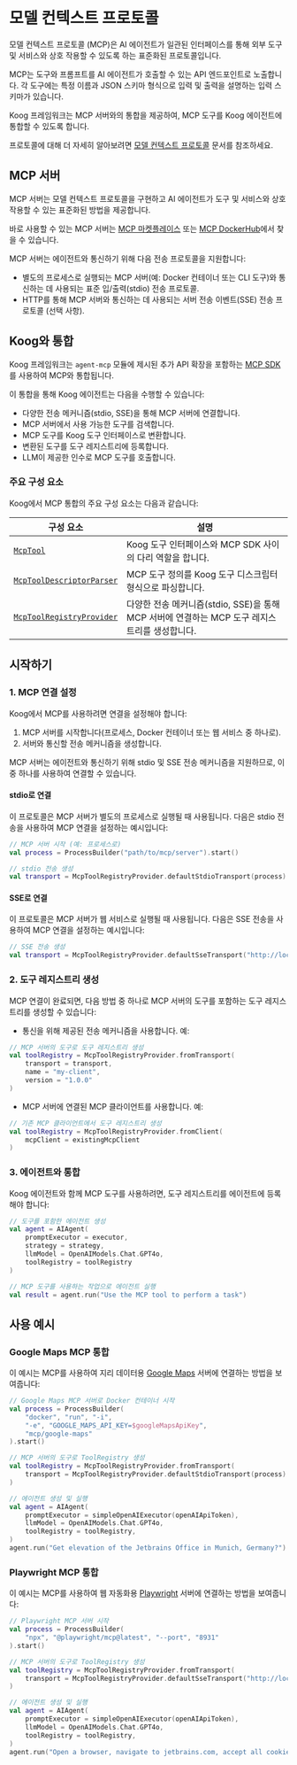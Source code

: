 # 모델 컨텍스트 프로토콜

모델 컨텍스트 프로토콜 (MCP)은 AI 에이전트가 일관된 인터페이스를 통해 외부 도구 및 서비스와 상호 작용할 수 있도록 하는 표준화된 프로토콜입니다.

MCP는 도구와 프롬프트를 AI 에이전트가 호출할 수 있는 API 엔드포인트로 노출합니다. 각 도구에는 특정 이름과 JSON 스키마 형식으로 입력 및 출력을 설명하는 입력 스키마가 있습니다.

Koog 프레임워크는 MCP 서버와의 통합을 제공하여, MCP 도구를 Koog 에이전트에 통합할 수 있도록 합니다.

프로토콜에 대해 더 자세히 알아보려면 [모델 컨텍스트 프로토콜](https://modelcontextprotocol.io) 문서를 참조하세요.

## MCP 서버

MCP 서버는 모델 컨텍스트 프로토콜을 구현하고 AI 에이전트가 도구 및 서비스와 상호 작용할 수 있는 표준화된 방법을 제공합니다.

바로 사용할 수 있는 MCP 서버는 [MCP 마켓플레이스](https://mcp.so/) 또는 [MCP DockerHub](https://hub.docker.com/u/mcp)에서 찾을 수 있습니다.

MCP 서버는 에이전트와 통신하기 위해 다음 전송 프로토콜을 지원합니다:

*   별도의 프로세스로 실행되는 MCP 서버(예: Docker 컨테이너 또는 CLI 도구)와 통신하는 데 사용되는 표준 입/출력(stdio) 전송 프로토콜.
*   HTTP를 통해 MCP 서버와 통신하는 데 사용되는 서버 전송 이벤트(SSE) 전송 프로토콜 (선택 사항).

## Koog와 통합

Koog 프레임워크는 `agent-mcp` 모듈에 제시된 추가 API 확장을 포함하는 [MCP SDK](https://github.com/modelcontextprotocol/kotlin-sdk)를 사용하여 MCP와 통합됩니다.

이 통합을 통해 Koog 에이전트는 다음을 수행할 수 있습니다:

*   다양한 전송 메커니즘(stdio, SSE)을 통해 MCP 서버에 연결합니다.
*   MCP 서버에서 사용 가능한 도구를 검색합니다.
*   MCP 도구를 Koog 도구 인터페이스로 변환합니다.
*   변환된 도구를 도구 레지스트리에 등록합니다.
*   LLM이 제공한 인수로 MCP 도구를 호출합니다.

### 주요 구성 요소

Koog에서 MCP 통합의 주요 구성 요소는 다음과 같습니다:

| 구성 요소                                                                                                                                                           | 설명                                                                                                |
|---------------------------------------------------------------------------------------------------------------------------------------------------------------------|------------------------------------------------------------------------------------------------------------|
| [`McpTool`](https://api.koog.ai/agents/agents-mcp/ai.koog.agents.mcp/-mcp-tool/index.html)                                                                          | Koog 도구 인터페이스와 MCP SDK 사이의 다리 역할을 합니다.                  |
| [`McpToolDescriptorParser`](https://api.koog.ai/agents/agents-mcp/ai.koog.agents.mcp/-mcp-tool-descriptor-parser/index.html)                                        | MCP 도구 정의를 Koog 도구 디스크립터 형식으로 파싱합니다.                                          |
| [`McpToolRegistryProvider`](https://api.koog.ai/agents/agents-mcp/ai.koog.agents.mcp/-mcp-tool-registry-provider/index.html?query=object%20McpToolRegistryProvider) | 다양한 전송 메커니즘(stdio, SSE)을 통해 MCP 서버에 연결하는 MCP 도구 레지스트리를 생성합니다. |

## 시작하기

### 1. MCP 연결 설정

Koog에서 MCP를 사용하려면 연결을 설정해야 합니다:

1.  MCP 서버를 시작합니다(프로세스, Docker 컨테이너 또는 웹 서비스 중 하나로).
2.  서버와 통신할 전송 메커니즘을 생성합니다.

MCP 서버는 에이전트와 통신하기 위해 stdio 및 SSE 전송 메커니즘을 지원하므로, 이 중 하나를 사용하여 연결할 수 있습니다.

#### stdio로 연결

이 프로토콜은 MCP 서버가 별도의 프로세스로 실행될 때 사용됩니다. 다음은 stdio 전송을 사용하여 MCP 연결을 설정하는 예시입니다:

<!--- INCLUDE
import ai.koog.agents.mcp.McpToolRegistryProvider
import ai.koog.agents.mcp.defaultStdioTransport
-->
```kotlin
// MCP 서버 시작 (예: 프로세스로)
val process = ProcessBuilder("path/to/mcp/server").start()

// stdio 전송 생성 
val transport = McpToolRegistryProvider.defaultStdioTransport(process)
```
<!--- KNIT example-model-context-protocol-01.kt -->

#### SSE로 연결

이 프로토콜은 MCP 서버가 웹 서비스로 실행될 때 사용됩니다. 다음은 SSE 전송을 사용하여 MCP 연결을 설정하는 예시입니다:

<!--- INCLUDE
import ai.koog.agents.mcp.McpToolRegistryProvider
-->
```kotlin
// SSE 전송 생성
val transport = McpToolRegistryProvider.defaultSseTransport("http://localhost:8931")
```
<!--- KNIT example-model-context-protocol-02.kt -->

### 2. 도구 레지스트리 생성

MCP 연결이 완료되면, 다음 방법 중 하나로 MCP 서버의 도구를 포함하는 도구 레지스트리를 생성할 수 있습니다:

*   통신을 위해 제공된 전송 메커니즘을 사용합니다. 예:

<!--- INCLUDE
import ai.koog.agents.example.exampleModelContextProtocol01.transport
import ai.koog.agents.mcp.McpToolRegistryProvider
import kotlinx.coroutines.runBlocking

fun main() {
    runBlocking {
-->
<!--- SUFFIX
    }
}
-->
```kotlin
// MCP 서버의 도구로 도구 레지스트리 생성
val toolRegistry = McpToolRegistryProvider.fromTransport(
    transport = transport,
    name = "my-client",
    version = "1.0.0"
)
```
<!--- KNIT example-model-context-protocol-03.kt -->

*   MCP 서버에 연결된 MCP 클라이언트를 사용합니다. 예:
<!--- INCLUDE
import ai.koog.agents.mcp.McpToolRegistryProvider
import io.modelcontextprotocol.kotlin.sdk.Implementation
import io.modelcontextprotocol.kotlin.sdk.client.Client
import kotlinx.coroutines.runBlocking

val existingMcpClient =  Client(clientInfo = Implementation(name = "mcpClient", version = "dev"))

fun main() {
    runBlocking {
-->
<!--- SUFFIX
    }
}
-->
```kotlin
// 기존 MCP 클라이언트에서 도구 레지스트리 생성
val toolRegistry = McpToolRegistryProvider.fromClient(
    mcpClient = existingMcpClient
)
```
<!--- KNIT example-model-context-protocol-04.kt -->

### 3. 에이전트와 통합

Koog 에이전트와 함께 MCP 도구를 사용하려면, 도구 레지스트리를 에이전트에 등록해야 합니다:
<!--- INCLUDE
import ai.koog.agents.core.agent.AIAgent
import ai.koog.agents.core.agent.singleRunStrategy
import ai.koog.prompt.executor.clients.openai.OpenAIModels
import ai.koog.prompt.executor.llms.all.simpleOllamaAIExecutor
import kotlinx.coroutines.runBlocking
import ai.koog.agents.mcp.McpToolRegistryProvider
import ai.koog.agents.example.exampleModelContextProtocol04.existingMcpClient

val executor = simpleOllamaAIExecutor()
val strategy = singleRunStrategy()

fun main() {
    runBlocking {
        val toolRegistry = McpToolRegistryProvider.fromClient(
            mcpClient = existingMcpClient
        )
-->
<!--- SUFFIX
    }
}
-->
```kotlin
// 도구를 포함한 에이전트 생성
val agent = AIAgent(
    promptExecutor = executor,
    strategy = strategy,
    llmModel = OpenAIModels.Chat.GPT4o,
    toolRegistry = toolRegistry
)

// MCP 도구를 사용하는 작업으로 에이전트 실행
val result = agent.run("Use the MCP tool to perform a task")
```
<!--- KNIT example-model-context-protocol-05.kt -->

[//]: # (## MCP 도구 직접 사용)

[//]: # ()
[//]: # (에이전트를 통해 도구를 실행하는 것 외에도 직접 실행할 수도 있습니다:)

[//]: # ()
[//]: # (1. 도구 레지스트리에서 특정 도구를 검색합니다.)

[//]: # (2. 표준 Koog 메커니즘을 사용하여 특정 인수로 도구를 실행합니다.)

[//]: # ()
[//]: # (다음은 예시입니다:)

[//]: # (<!--- INCLUDE)

[//]: # (import ai.koog.agents.mcp.McpTool)

[//]: # (import kotlinx.serialization.json.JsonPrimitive)

[//]: # (import kotlinx.serialization.json.buildJsonObject)

[//]: # (import ai.koog.agents.mcp.McpToolRegistryProvider)

[//]: # (import ai.koog.agents.example.exampleModelContextProtocol04.existingMcpClient)

[//]: # ()
[//]: # ()
[//]: # (val toolRegistry = McpToolRegistryProvider.fromClient&#40;)

[//]: # (    mcpClient = existingMcpClient)

[//]: # (&#41;)

[//]: # (-->)

[//]: # (```kotlin)

[//]: # (// 도구 가져오기 )

[//]: # (val tool = toolRegistry.getTool&#40;"tool-name"&#41; as McpTool)

[//]: # ()
[//]: # (// 도구 인자 생성)

[//]: # (val args = McpTool.Args&#40;buildJsonObject { )

[//]: # (    put&#40;"parameter1", JsonPrimitive&#40;"value1"&#41;&#41;)

[//]: # (    put&#40;"parameter2", JsonPrimitive&#40;"value2"&#41;&#41;)

[//]: # (}&#41;)

[//]: # ()
[//]: # (// 주어진 인자로 도구 실행)

[//]: # (val toolResult = tool.execute&#40;args&#41;)

[//]: # ()
[//]: # (// 결과 출력)

[//]: # (println&#40;toolResult&#41;)

[//]: # (```)

[//]: # (<!--- KNIT example-model-context-protocol-06.kt -->)

[//]: # ()
[//]: # (레지스트리에서 사용 가능한 모든 MCP 도구를 검색할 수도 있습니다:)

[//]: # ()
[//]: # (<!--- INCLUDE)

[//]: # (import ai.koog.agents.mcp.McpToolRegistryProvider)

[//]: # (import ai.koog.agents.example.exampleModelContextProtocol04.existingMcpClient)

[//]: # (import kotlinx.coroutines.runBlocking)

[//]: # ()
[//]: # (fun main&#40;&#41; {)

[//]: # (    runBlocking {)

[//]: # (        val toolRegistry = McpToolRegistryProvider.fromClient&#40;)

[//]: # (            mcpClient = existingMcpClient)

[//]: # (        &#41;)

[//]: # (-->)

[//]: # (<!--- SUFFIX)

[//]: # (    })

[//]: # (})

[//]: # (-->)

[//]: # (```kotlin)

[//]: # (// 모든 도구 가져오기)

[//]: # (val tools = toolRegistry.tools)

[//]: # (```)

[//]: # (<!--- KNIT example-model-context-protocol-07.kt -->)

## 사용 예시

### Google Maps MCP 통합

이 예시는 MCP를 사용하여 지리 데이터용 [Google Maps](https://mcp.so/server/google-maps/modelcontextprotocol) 서버에 연결하는 방법을 보여줍니다:

<!--- INCLUDE
import ai.koog.agents.core.agent.AIAgent
import ai.koog.agents.mcp.McpToolRegistryProvider
import ai.koog.prompt.executor.clients.openai.OpenAIModels
import ai.koog.prompt.executor.llms.all.simpleOpenAIExecutor
import ai.koog.agents.mcp.defaultStdioTransport
import kotlinx.coroutines.runBlocking

const val googleMapsApiKey = ""
const val openAIApiToken = ""
fun main() {
    runBlocking { 
-->
<!--- SUFFIX
    }
}
-->
```kotlin
// Google Maps MCP 서버로 Docker 컨테이너 시작
val process = ProcessBuilder(
    "docker", "run", "-i",
    "-e", "GOOGLE_MAPS_API_KEY=$googleMapsApiKey",
    "mcp/google-maps"
).start()

// MCP 서버의 도구로 ToolRegistry 생성
val toolRegistry = McpToolRegistryProvider.fromTransport(
    transport = McpToolRegistryProvider.defaultStdioTransport(process)
)

// 에이전트 생성 및 실행
val agent = AIAgent(
    promptExecutor = simpleOpenAIExecutor(openAIApiToken),
    llmModel = OpenAIModels.Chat.GPT4o,
    toolRegistry = toolRegistry,
)
agent.run("Get elevation of the Jetbrains Office in Munich, Germany?")
```
<!--- KNIT example-model-context-protocol-06.kt -->

### Playwright MCP 통합

이 예시는 MCP를 사용하여 웹 자동화용 [Playwright](https://mcp.so/server/playwright-mcp/microsoft) 서버에 연결하는 방법을 보여줍니다:

<!--- INCLUDE
import ai.koog.agents.core.agent.AIAgent
import ai.koog.agents.mcp.McpToolRegistryProvider
import ai.koog.prompt.executor.clients.openai.OpenAIModels
import ai.koog.prompt.executor.llms.all.simpleOpenAIExecutor
import kotlinx.coroutines.runBlocking

val openAIApiToken = ""

fun main() {
    runBlocking { 
-->
<!--- SUFFIX
    }
}
-->
```kotlin
// Playwright MCP 서버 시작
val process = ProcessBuilder(
    "npx", "@playwright/mcp@latest", "--port", "8931"
).start()

// MCP 서버의 도구로 ToolRegistry 생성
val toolRegistry = McpToolRegistryProvider.fromTransport(
    transport = McpToolRegistryProvider.defaultSseTransport("http://localhost:8931")
)

// 에이전트 생성 및 실행
val agent = AIAgent(
    promptExecutor = simpleOpenAIExecutor(openAIApiToken),
    llmModel = OpenAIModels.Chat.GPT4o,
    toolRegistry = toolRegistry,
)
agent.run("Open a browser, navigate to jetbrains.com, accept all cookies, click AI in toolbar")
```
<!--- KNIT example-model-context-protocol-07.kt -->